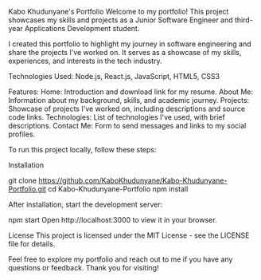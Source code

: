 Kabo Khudunyane's Portfolio
Welcome to my portfolio! This project showcases my skills and projects as a Junior Software Engineer and third-year Applications Development student.

I created this portfolio to highlight my journey in software engineering and share the projects I've worked on. It serves as a showcase of my skills, experiences, and interests in the tech industry.

Technologies Used: 
Node.js, React.js, JavaScript, HTML5, CSS3 

Features:
Home: Introduction and download link for my resume.
About Me: Information about my background, skills, and academic journey.
Projects: Showcase of projects I've worked on, including descriptions and source code links.
Technologies: List of technologies I've used, with brief descriptions.
Contact Me: Form to send messages and links to my social profiles.

To run this project locally, follow these steps:

Installation

git clone https://github.com/KaboKhudunyane/Kabo-Khudunyane-Portfolio.git
cd Kabo-Khudunyane-Portfolio
npm install

After installation, start the development server:

npm start
Open http://localhost:3000 to view it in your browser.

License
This project is licensed under the MIT License - see the LICENSE file for details.

Feel free to explore my portfolio and reach out to me if you have any questions or feedback. Thank you for visiting!
